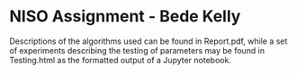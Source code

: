 # NISO Assignment - Bede Kelly

Descriptions of the algorithms used can be found in Report.pdf, while a set of experiments describing the testing of parameters may be found in Testing.html as the formatted output of a Jupyter notebook.
